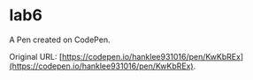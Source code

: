 # lab6

A Pen created on CodePen.

Original URL: [https://codepen.io/hanklee931016/pen/KwKbREx](https://codepen.io/hanklee931016/pen/KwKbREx).

